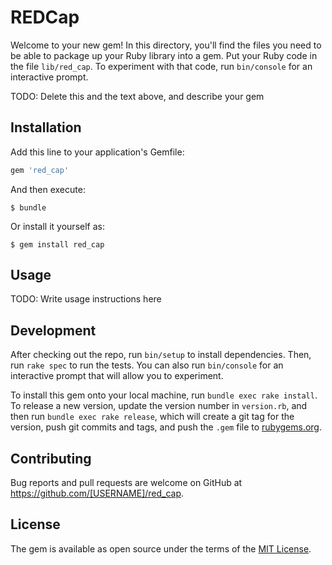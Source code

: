 # REDCap

Welcome to your new gem! In this directory, you'll find the files you need to be able to package up your Ruby library into a gem. Put your Ruby code in the file `lib/red_cap`. To experiment with that code, run `bin/console` for an interactive prompt.

TODO: Delete this and the text above, and describe your gem

## Installation

Add this line to your application's Gemfile:

```ruby
gem 'red_cap'
```

And then execute:

    $ bundle

Or install it yourself as:

    $ gem install red_cap

## Usage

TODO: Write usage instructions here

## Development

After checking out the repo, run `bin/setup` to install dependencies. Then, run `rake spec` to run the tests. You can also run `bin/console` for an interactive prompt that will allow you to experiment.

To install this gem onto your local machine, run `bundle exec rake install`. To release a new version, update the version number in `version.rb`, and then run `bundle exec rake release`, which will create a git tag for the version, push git commits and tags, and push the `.gem` file to [rubygems.org](https://rubygems.org).

## Contributing

Bug reports and pull requests are welcome on GitHub at https://github.com/[USERNAME]/red_cap.

## License

The gem is available as open source under the terms of the [MIT License](https://opensource.org/licenses/MIT).
